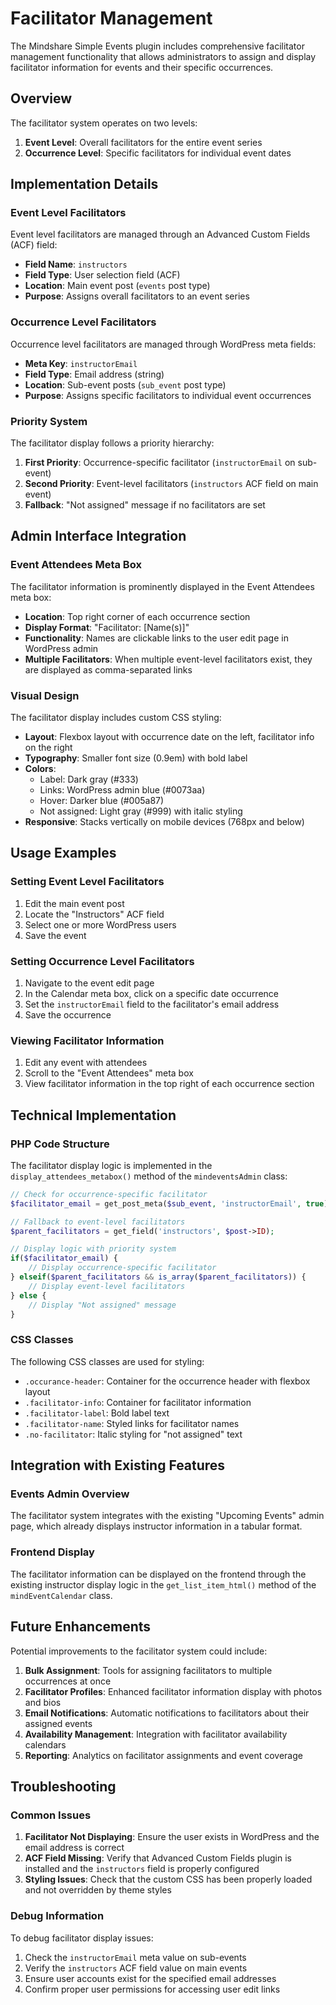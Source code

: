 # Facilitator Management

The Mindshare Simple Events plugin includes comprehensive facilitator management functionality that allows administrators to assign and display facilitator information for events and their specific occurrences.

## Overview

The facilitator system operates on two levels:

1. **Event Level**: Overall facilitators for the entire event series
2. **Occurrence Level**: Specific facilitators for individual event dates

## Implementation Details

### Event Level Facilitators

Event level facilitators are managed through an Advanced Custom Fields (ACF) field:

- **Field Name**: `instructors`
- **Field Type**: User selection field (ACF)
- **Location**: Main event post (`events` post type)
- **Purpose**: Assigns overall facilitators to an event series

### Occurrence Level Facilitators

Occurrence level facilitators are managed through WordPress meta fields:

- **Meta Key**: `instructorEmail`
- **Field Type**: Email address (string)
- **Location**: Sub-event posts (`sub_event` post type)
- **Purpose**: Assigns specific facilitators to individual event occurrences

### Priority System

The facilitator display follows a priority hierarchy:

1. **First Priority**: Occurrence-specific facilitator (`instructorEmail` on sub-event)
2. **Second Priority**: Event-level facilitators (`instructors` ACF field on main event)
3. **Fallback**: "Not assigned" message if no facilitators are set

## Admin Interface Integration

### Event Attendees Meta Box

The facilitator information is prominently displayed in the Event Attendees meta box:

- **Location**: Top right corner of each occurrence section
- **Display Format**: "Facilitator: [Name(s)]"
- **Functionality**: Names are clickable links to the user edit page in WordPress admin
- **Multiple Facilitators**: When multiple event-level facilitators exist, they are displayed as comma-separated links

### Visual Design

The facilitator display includes custom CSS styling:

- **Layout**: Flexbox layout with occurrence date on the left, facilitator info on the right
- **Typography**: Smaller font size (0.9em) with bold label
- **Colors**:
  - Label: Dark gray (#333)
  - Links: WordPress admin blue (#0073aa)
  - Hover: Darker blue (#005a87)
  - Not assigned: Light gray (#999) with italic styling
- **Responsive**: Stacks vertically on mobile devices (768px and below)

## Usage Examples

### Setting Event Level Facilitators

1. Edit the main event post
2. Locate the "Instructors" ACF field
3. Select one or more WordPress users
4. Save the event

### Setting Occurrence Level Facilitators

1. Navigate to the event edit page
2. In the Calendar meta box, click on a specific date occurrence
3. Set the `instructorEmail` field to the facilitator's email address
4. Save the occurrence

### Viewing Facilitator Information

1. Edit any event with attendees
2. Scroll to the "Event Attendees" meta box
3. View facilitator information in the top right of each occurrence section

## Technical Implementation

### PHP Code Structure

The facilitator display logic is implemented in the `display_attendees_metabox()` method of the `mindeventsAdmin` class:

```php
// Check for occurrence-specific facilitator
$facilitator_email = get_post_meta($sub_event, 'instructorEmail', true);

// Fallback to event-level facilitators
$parent_facilitators = get_field('instructors', $post->ID);

// Display logic with priority system
if($facilitator_email) {
    // Display occurrence-specific facilitator
} elseif($parent_facilitators && is_array($parent_facilitators)) {
    // Display event-level facilitators
} else {
    // Display "Not assigned" message
}
```

### CSS Classes

The following CSS classes are used for styling:

- `.occurance-header`: Container for the occurrence header with flexbox layout
- `.facilitator-info`: Container for facilitator information
- `.facilitator-label`: Bold label text
- `.facilitator-name`: Styled links for facilitator names
- `.no-facilitator`: Italic styling for "not assigned" text

## Integration with Existing Features

### Events Admin Overview

The facilitator system integrates with the existing "Upcoming Events" admin page, which already displays instructor information in a tabular format.

### Frontend Display

The facilitator information can be displayed on the frontend through the existing instructor display logic in the `get_list_item_html()` method of the `mindEventCalendar` class.

## Future Enhancements

Potential improvements to the facilitator system could include:

1. **Bulk Assignment**: Tools for assigning facilitators to multiple occurrences at once
2. **Facilitator Profiles**: Enhanced facilitator information display with photos and bios
3. **Email Notifications**: Automatic notifications to facilitators about their assigned events
4. **Availability Management**: Integration with facilitator availability calendars
5. **Reporting**: Analytics on facilitator assignments and event coverage

## Troubleshooting

### Common Issues

1. **Facilitator Not Displaying**: Ensure the user exists in WordPress and the email address is correct
2. **ACF Field Missing**: Verify that Advanced Custom Fields plugin is installed and the `instructors` field is properly configured
3. **Styling Issues**: Check that the custom CSS has been properly loaded and not overridden by theme styles

### Debug Information

To debug facilitator display issues:

1. Check the `instructorEmail` meta value on sub-events
2. Verify the `instructors` ACF field value on main events
3. Ensure user accounts exist for the specified email addresses
4. Confirm proper user permissions for accessing user edit links
